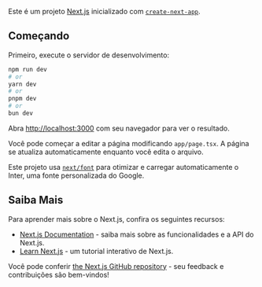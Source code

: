 Este é um projeto [Next.js](https://nextjs.org/) inicializado com [`create-next-app`](https://github.com/vercel/next.js/tree/canary/packages/create-next-app).

## Começando

Primeiro, execute o servidor de desenvolvimento:

```bash
npm run dev
# or
yarn dev
# or
pnpm dev
# or
bun dev
```

Abra [http://localhost:3000](http://localhost:3000) com seu navegador para ver o resultado.

Você pode começar a editar a página modificando `app/page.tsx`. A página se atualiza automaticamente enquanto você edita o arquivo.

Este projeto usa [`next/font`](https://nextjs.org/docs/basic-features/font-optimization) para otimizar e carregar automaticamente o Inter, uma fonte personalizada do Google.

## Saiba Mais

Para aprender mais sobre o Next.js, confira os seguintes recursos:

- [Next.js Documentation](https://nextjs.org/docs) - saiba mais sobre as funcionalidades e a API do Next.js.
- [Learn Next.js](https://nextjs.org/learn) - um tutorial interativo de Next.js.

Você pode conferir [the Next.js GitHub repository](https://github.com/vercel/next.js/) - seu feedback e contribuições são bem-vindos!
